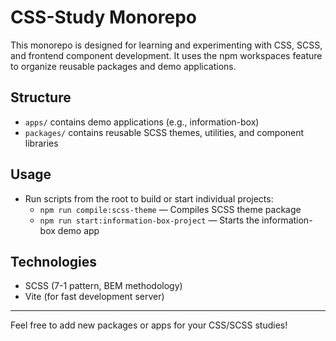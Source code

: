 # CSS-Study Monorepo

This monorepo is designed for learning and experimenting with CSS, SCSS, and frontend component development. It uses the npm workspaces feature to organize reusable packages and demo applications.

## Structure
- `apps/` contains demo applications (e.g., information-box)
- `packages/` contains reusable SCSS themes, utilities, and component libraries

## Usage
- Run scripts from the root to build or start individual projects:
  - `npm run compile:scss-theme` — Compiles SCSS theme package
  - `npm run start:information-box-project` — Starts the information-box demo app

## Technologies
- SCSS (7-1 pattern, BEM methodology)
- Vite (for fast development server)

---
Feel free to add new packages or apps for your CSS/SCSS studies!
